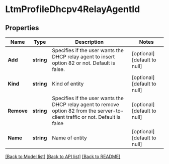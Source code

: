 # LtmProfileDhcpv4RelayAgentId

## Properties
Name | Type | Description | Notes
------------ | ------------- | ------------- | -------------
**Add** | **string** | Specifies if the user wants the DHCP relay agent to insert option 82 or not. Default is false. | [optional] [default to null]
**Kind** | **string** | Kind of entity | [optional] [default to null]
**Remove** | **string** | Specifies if the user wants the DHCP relay agent to remove option 82 from the server-to-client traffic or not. Default is false | [optional] [default to null]
**Name** | **string** | Name of entity | [optional] [default to null]

[[Back to Model list]](../README.md#documentation-for-models) [[Back to API list]](../README.md#documentation-for-api-endpoints) [[Back to README]](../README.md)


